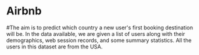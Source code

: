 # Airbnb

#The aim is to predict which country a new user's first booking destination will be. In the data available, we are given a list of users along with their demographics, web session records, and some summary statistics. All the users in this dataset are from the USA.
